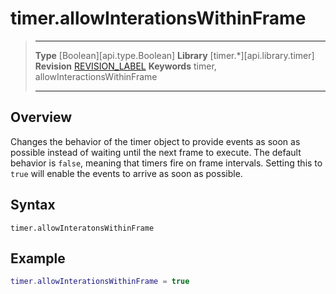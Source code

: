 # timer.allowInterationsWithinFrame

> --------------------- ------------------------------------------------------------------------------------------
> __Type__              [Boolean][api.type.Boolean]
> __Library__           [timer.*][api.library.timer]
> __Revision__          [REVISION_LABEL](REVISION_URL)
> __Keywords__          timer, allowInteractionsWithinFrame
> --------------------- ------------------------------------------------------------------------------------------


## Overview

Changes the behavior of the timer object to provide events as soon as possible instead of waiting until the next frame to execute. The default behavior is `false`, meaning that timers fire on frame intervals. Setting this to `true` will enable the events to arrive as soon as possible.

## Syntax

	timer.allowInteratonsWithinFrame

## Example

`````lua
timer.allowInterationsWithinFrame = true
`````
